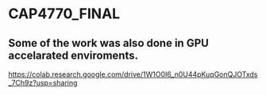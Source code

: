 # CAP4770_FINAL

## Some of the work was also done in GPU accelarated enviroments. 
https://colab.research.google.com/drive/1W1O0I6_n0U44pKuqGonQJOTxds_7Ch9z?usp=sharing
